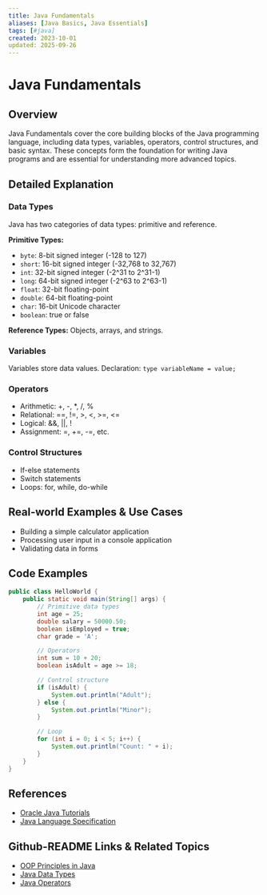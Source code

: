 ```yaml
---
title: Java Fundamentals
aliases: [Java Basics, Java Essentials]
tags: [#java]
created: 2023-10-01
updated: 2025-09-26
---
```


# Java Fundamentals

## Overview

Java Fundamentals cover the core building blocks of the Java programming language, including data types, variables, operators, control structures, and basic syntax. These concepts form the foundation for writing Java programs and are essential for understanding more advanced topics.

## Detailed Explanation

### Data Types
Java has two categories of data types: primitive and reference.

**Primitive Types:**
- `byte`: 8-bit signed integer (-128 to 127)
- `short`: 16-bit signed integer (-32,768 to 32,767)
- `int`: 32-bit signed integer (-2^31 to 2^31-1)
- `long`: 64-bit signed integer (-2^63 to 2^63-1)
- `float`: 32-bit floating-point
- `double`: 64-bit floating-point
- `char`: 16-bit Unicode character
- `boolean`: true or false

**Reference Types:** Objects, arrays, and strings.

### Variables
Variables store data values. Declaration: `type variableName = value;`

### Operators
- Arithmetic: +, -, *, /, %
- Relational: ==, !=, >, <, >=, <=
- Logical: &&, ||, !
- Assignment: =, +=, -=, etc.

### Control Structures
- If-else statements
- Switch statements
- Loops: for, while, do-while

## Real-world Examples & Use Cases

- Building a simple calculator application
- Processing user input in a console application
- Validating data in forms

## Code Examples

```java
public class HelloWorld {
    public static void main(String[] args) {
        // Primitive data types
        int age = 25;
        double salary = 50000.50;
        boolean isEmployed = true;
        char grade = 'A';

        // Operators
        int sum = 10 + 20;
        boolean isAdult = age >= 18;

        // Control structure
        if (isAdult) {
            System.out.println("Adult");
        } else {
            System.out.println("Minor");
        }

        // Loop
        for (int i = 0; i < 5; i++) {
            System.out.println("Count: " + i);
        }
    }
}
```

## References

- [Oracle Java Tutorials](https://docs.oracle.com/javase/tutorial/)
- [Java Language Specification](https://docs.oracle.com/javase/specs/jls/se21/html/index.html)

## Github-README Links & Related Topics

- [OOP Principles in Java](../oop-principles-in-java/README.md)
- [Java Data Types](../java-data-types/README.md)
- [Java Operators](../java-operators/README.md)